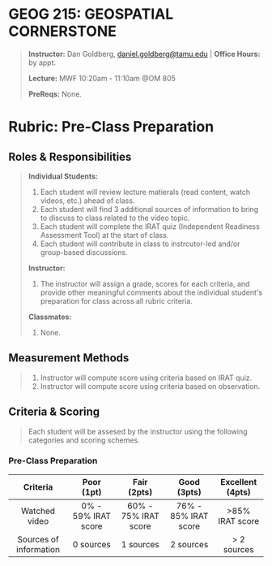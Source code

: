 # GEOG 215: GEOSPATIAL CORNERSTONE
>
>**Instructor:** Dan Goldberg, daniel.goldberg@tamu.edu | **Office Hours:** by appt.
>
>**Lecture:** MWF 10:20am - 11:10am @OM 805
>
>**PreReqs:** None.
> 

# Rubric: Pre-Class Preparation

## Roles & Responsibilities
>
> **Individual Students:**
> 1. Each student will review lecture matierals (read content, watch videos, etc.) ahead of class.
> 2. Each student will find 3 additional sources of information to bring to discuss to class related to the video topic.
> 3. Each student will complete the IRAT quiz (Independent Readiness Assessment Tool) at the start of class.
> 3. Each student will contribute in class to instrcutor-led and/or group-based discussions.
>
> **Instructor:**
> 1. The instructor will assign a grade, scores for each criteria, and provide other meaningful comments about the individual student's preparation for class across all rubric criteria.
>
> **Classmates:**
> 1. None.

## Measurement Methods
>
> 1. Instructor will compute score using criteria based on IRAT quiz.
> 2. Instructor will compute score using criteria based on observation.
>

## Criteria & Scoring
>
> Each student will be assesed by the instructor using the following categories and scoring schemes.
>

### Pre-Class Preparation
Criteria | Poor (1pt) |  Fair (2pts) | Good (3pts)| Excellent (4pts)
:---: | :---: | :---: | :---: | :---:
Watched video  | 0% - 59% IRAT score  | 60% - 75% IRAT score  |  76% - 85% IRAT score  | >85% IRAT score
Sources of information | 0 sources  | 1 sources | 2 sources | > 2 sources 
